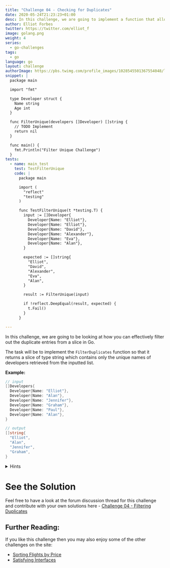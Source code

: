 ```yaml
---
title: "Challenge 04 - Checking for Duplicates"
date: 2020-05-24T21:23:23+01:00
desc: In this challenge, we are going to implement a function that allows us to check and see if there are duplicates within a list in Go
author: Elliot Forbes
twitter: https://twitter.com/elliot_f
image: golang.png
weight: 4
series:
  - go-challenges
tags:
  - go
language: go
layout: challenge
authorImage: https://pbs.twimg.com/profile_images/1028545501367554048/lzr43cQv_400x400.jpg
snippet: |
  package main

  import "fmt"

  type Developer struct {
    Name string
    Age int
  }

  func FilterUnique(developers []Developer) []string {
    // TODO Implement
    return nil
  }

  func main() {
    fmt.Println("Filter Unique Challenge")
  }
tests: 
  - name: main_test
    test: TestFilterUnique
    code: |
      package main

      import (
        "reflect"
        "testing"
      )

      func TestFilterUnique(t *testing.T) {
        input := []Developer{
          Developer{Name: "Elliot"},
          Developer{Name: "Elliot"},
          Developer{Name: "David"},
          Developer{Name: "Alexander"},
          Developer{Name: "Eva"},
          Developer{Name: "Alan"},
        }

        expected := []string{
          "Elliot",
          "David",
          "Alexander",
          "Eva",
          "Alan",
        }

        result := FilterUnique(input)

        if !reflect.DeepEqual(result, expected) {
          t.Fail()
        }
      }

---
```


In this challenge, we are going to be looking at how you can effectively filter out the duplicate entries from a slice in Go.

The task will be to implement the `FilterDuplicates` function so that it returns a slice of type string which contains only the unique names of developers retrieved from the inputted list.

**Example:**

```go
// input
[]Developers{
  Developer{Name: "Elliot"},
  Developer{Name: "Alan"},
  Developer{Name: "Jennifer"},
  Developer{Name: "Graham"},
  Developer{Name: "Paul"},
  Developer{Name: "Alan"},
}

// output
[]string{
  "Elliot",
  "Alan",
  "Jennifer",
  "Graham",
}

```

<details><summary>Hints</summary>

You may wish to use a `map` in your function in order to check if elements have already been seen by our function.

</details>


# See the Solution

Feel free to have a look at the forum discussion thread for this challenge and contribute with your own solutions here - [Challenge 04 - Filtering Duplicates](https://discuss.tutorialedge.net/t/challenge-04-filtering-duplicates/21) 


## Further Reading:

If you like this challenge then you may also enjoy some of the other challenges on the site:

* [Sorting Flights by Price](/challenges/go/sort-by-price/)
* [Satisfying Interfaces](/challenges/go/interfaces/)